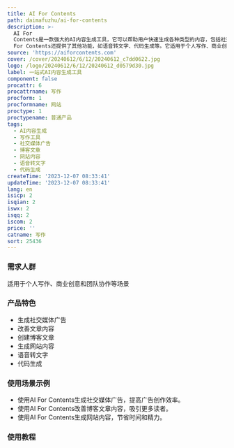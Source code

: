 ```yaml
---
title: AI For Contents
path: daimafuzhu/ai-for-contents
description: >-
  AI For
  Contents是一款强大的AI内容生成工具，它可以帮助用户快速生成各种类型的内容，包括社交媒体广告、博客文章、网站内容等。它通过训练的AI算法生成独特而人性化的内容，提高写作效率，节省时间。AI
  For Contents还提供了其他功能，如语音转文字、代码生成等。它适用于个人写作、商业创意和团队协作等场景。
source: 'https://aiforcontents.com'
cover: /cover/20240612/6/12/20240612_c7dd0622.jpg
logo: /logo/20240612/6/12/20240612_d0579d30.jpg
label: 一站式AI内容生成工具
component: false
procattr: 6
procattrname: 写作
procform: 1
procformname: 网站
proctype: 1
proctypename: 普通产品
tags:
  - AI内容生成
  - 写作工具
  - 社交媒体广告
  - 博客文章
  - 网站内容
  - 语音转文字
  - 代码生成
createTime: '2023-12-07 08:33:41'
updateTime: '2023-12-07 08:33:41'
lang: en
isicp: 2
isqian: 2
iswx: 2
isqq: 2
iscom: 2
price: ''
catname: 写作
sort: 25436
---
```




### 需求人群
适用于个人写作、商业创意和团队协作等场景

### 产品特色
- 生成社交媒体广告
- 改善文章内容
- 创建博客文章
- 生成网站内容
- 语音转文字
- 代码生成

### 使用场景示例
- 使用AI For Contents生成社交媒体广告，提高广告创作效率。
- 使用AI For Contents改善博客文章内容，吸引更多读者。
- 使用AI For Contents生成网站内容，节省时间和精力。

### 使用教程


  
